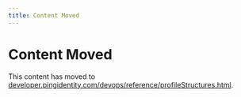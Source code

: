 ```yaml
---
title: Content Moved
---
```

# Content Moved

This content has moved to [developer.pingidentity.com/devops/reference/profileStructures.html](https://developer.pingidentity.com/devops/reference/profileStructures.html).
